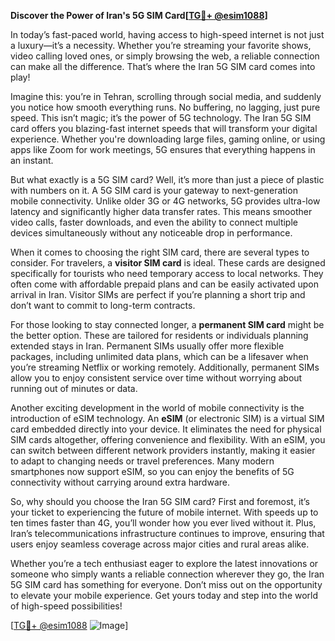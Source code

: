 **Discover the Power of Iran's 5G SIM Card[[TG💪+ @esim1088](https://t.me/s/esim1088)]**

In today’s fast-paced world, having access to high-speed internet is not just a luxury—it’s a necessity. Whether you’re streaming your favorite shows, video calling loved ones, or simply browsing the web, a reliable connection can make all the difference. That’s where the Iran 5G SIM card comes into play! 

Imagine this: you’re in Tehran, scrolling through social media, and suddenly you notice how smooth everything runs. No buffering, no lagging, just pure speed. This isn’t magic; it’s the power of 5G technology. The Iran 5G SIM card offers you blazing-fast internet speeds that will transform your digital experience. Whether you're downloading large files, gaming online, or using apps like Zoom for work meetings, 5G ensures that everything happens in an instant.

But what exactly is a 5G SIM card? Well, it’s more than just a piece of plastic with numbers on it. A 5G SIM card is your gateway to next-generation mobile connectivity. Unlike older 3G or 4G networks, 5G provides ultra-low latency and significantly higher data transfer rates. This means smoother video calls, faster downloads, and even the ability to connect multiple devices simultaneously without any noticeable drop in performance.

When it comes to choosing the right SIM card, there are several types to consider. For travelers, a **visitor SIM card** is ideal. These cards are designed specifically for tourists who need temporary access to local networks. They often come with affordable prepaid plans and can be easily activated upon arrival in Iran. Visitor SIMs are perfect if you’re planning a short trip and don’t want to commit to long-term contracts.

For those looking to stay connected longer, a **permanent SIM card** might be the better option. These are tailored for residents or individuals planning extended stays in Iran. Permanent SIMs usually offer more flexible packages, including unlimited data plans, which can be a lifesaver when you’re streaming Netflix or working remotely. Additionally, permanent SIMs allow you to enjoy consistent service over time without worrying about running out of minutes or data.

Another exciting development in the world of mobile connectivity is the introduction of eSIM technology. An **eSIM** (or electronic SIM) is a virtual SIM card embedded directly into your device. It eliminates the need for physical SIM cards altogether, offering convenience and flexibility. With an eSIM, you can switch between different network providers instantly, making it easier to adapt to changing needs or travel preferences. Many modern smartphones now support eSIM, so you can enjoy the benefits of 5G connectivity without carrying around extra hardware.

So, why should you choose the Iran 5G SIM card? First and foremost, it’s your ticket to experiencing the future of mobile internet. With speeds up to ten times faster than 4G, you’ll wonder how you ever lived without it. Plus, Iran’s telecommunications infrastructure continues to improve, ensuring that users enjoy seamless coverage across major cities and rural areas alike.

Whether you’re a tech enthusiast eager to explore the latest innovations or someone who simply wants a reliable connection wherever they go, the Iran 5G SIM card has something for everyone. Don’t miss out on the opportunity to elevate your mobile experience. Get yours today and step into the world of high-speed possibilities!

[[TG💪+ @esim1088](https://t.me/s/esim1088) ![Image](https://i.postimg.cc/Y0z9fWf4/image.png)]